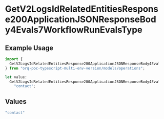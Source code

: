 # GetV2LogsIdRelatedEntitiesResponse200ApplicationJSONResponseBody4Evals7WorkflowRunEvalsType

## Example Usage

```typescript
import {
  GetV2LogsIdRelatedEntitiesResponse200ApplicationJSONResponseBody4Evals7WorkflowRunEvalsType,
} from "orq-poc-typescript-multi-env-version/models/operations";

let value:
  GetV2LogsIdRelatedEntitiesResponse200ApplicationJSONResponseBody4Evals7WorkflowRunEvalsType =
    "contact";
```

## Values

```typescript
"contact"
```